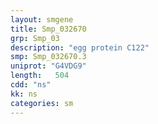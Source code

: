```yaml
---
layout: smgene
title: Smp_032670
grp: Smp_03
description: "egg protein C122"
smp: Smp_032670.3
uniprot: "G4VDG9"
length:   504
cdd: "ns"
kk: ns
categories: sm
---
```

